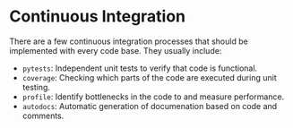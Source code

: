 # Continuous Integration

There are a few continuous integration processes that should be implemented with every code base.  They usually include:

* `pytests`: Independent unit tests to verify that code is functional.
* `coverage`: Checking which parts of the code are executed during unit testing.
* `profile`: Identify bottlenecks in the code to and measure performance.
* `autodocs`: Automatic generation of documenation based on code and comments.
